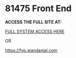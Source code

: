 # 81475 Front End

**ACCESS THE FULL SITE AT:**

[FULL SYSTEM ACCESS HERE](https://fyp.wandanial.com)

OR

https://fyp.wandanial.com
